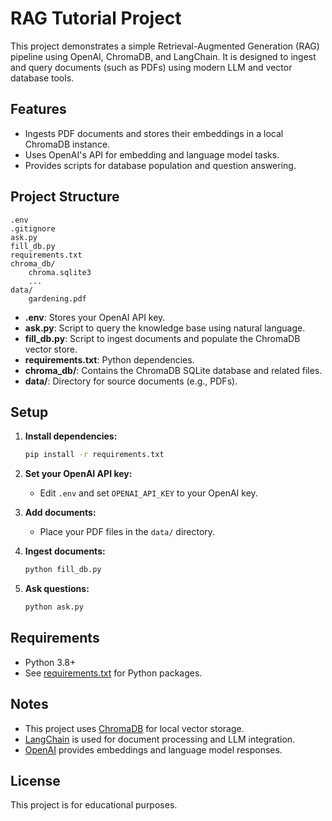 # RAG Tutorial Project

This project demonstrates a simple Retrieval-Augmented Generation (RAG) pipeline using OpenAI, ChromaDB, and LangChain. It is designed to ingest and query documents (such as PDFs) using modern LLM and vector database tools.

## Features

- Ingests PDF documents and stores their embeddings in a local ChromaDB instance.
- Uses OpenAI's API for embedding and language model tasks.
- Provides scripts for database population and question answering.

## Project Structure

```
.env
.gitignore
ask.py
fill_db.py
requirements.txt
chroma_db/
    chroma.sqlite3
    ...
data/
    gardening.pdf
```

- **.env**: Stores your OpenAI API key.
- **ask.py**: Script to query the knowledge base using natural language.
- **fill_db.py**: Script to ingest documents and populate the ChromaDB vector store.
- **requirements.txt**: Python dependencies.
- **chroma_db/**: Contains the ChromaDB SQLite database and related files.
- **data/**: Directory for source documents (e.g., PDFs).

## Setup

1. **Install dependencies:**
   ```sh
   pip install -r requirements.txt
   ```

2. **Set your OpenAI API key:**
   - Edit `.env` and set `OPENAI_API_KEY` to your OpenAI key.

3. **Add documents:**
   - Place your PDF files in the `data/` directory.

4. **Ingest documents:**
   ```sh
   python fill_db.py
   ```

5. **Ask questions:**
   ```sh
   python ask.py
   ```

## Requirements

- Python 3.8+
- See [requirements.txt](requirements.txt) for Python packages.

## Notes

- This project uses [ChromaDB](https://www.trychroma.com/) for local vector storage.
- [LangChain](https://python.langchain.com/) is used for document processing and LLM integration.
- [OpenAI](https://platform.openai.com/) provides embeddings and language model responses.

## License

This project is for educational purposes.